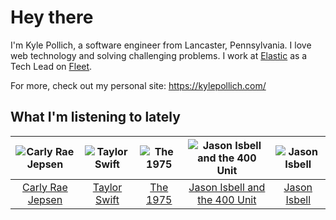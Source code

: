 # Hey there


I'm Kyle Pollich, a software engineer from Lancaster, Pennsylvania. I love web technology and solving challenging problems.
I work at [Elastic](https://www.elastic.co/) as a Tech Lead on [Fleet](https://www.elastic.co/guide/en/fleet/current/fleet-overview.html).

For more, check out my personal site: https://kylepollich.com/

## What I'm listening to lately

<!-- begin artists -->
  |![Carly Rae Jepsen](https://i.scdn.co/image/ab6761610000f1788272bf414106646e0e4a89f3)|![Taylor Swift](https://i.scdn.co/image/ab6761610000f1786a224073987b930f99adc706)|![The 1975](https://i.scdn.co/image/ab6761610000f17889348336354096fd4e36ca73)|![Jason Isbell and the 400 Unit](https://i.scdn.co/image/ab6761610000f178f3ee3b123b3fdcd415559e5a)|![Jason Isbell](https://i.scdn.co/image/ab6761610000f1784d03c4e0dacde5c1702c7c2f)|
  |:---:|:---:|:---:|:---:|:---:|
  |[Carly Rae Jepsen](https://open.spotify.com/artist/6sFIWsNpZYqfjUpaCgueju)|[Taylor Swift](https://open.spotify.com/artist/06HL4z0CvFAxyc27GXpf02)|[The 1975](https://open.spotify.com/artist/3mIj9lX2MWuHmhNCA7LSCW)|[Jason Isbell and the 400 Unit](https://open.spotify.com/artist/3Lg3FGwBxOGuefqekQzRUf)|[Jason Isbell](https://open.spotify.com/artist/3Q8wgwyVVv0z4UEh1HB0KY)|
<!-- end artists -->
